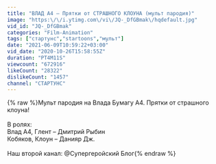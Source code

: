 ```yaml
---
title: "ВЛАД А4 – Прятки от СТРАШНОГО КЛОУНА (мульт пародия)"
image: "https:\/\/i.ytimg.com\/vi\/JQ-_DfGBmak\/hqdefault.jpg"
vid_id: "JQ-_DfGBmak"
categories: "Film-Animation"
tags: ["стартунс","startoons","мульт"]
date: "2021-06-09T10:59:22+03:00"
vid_date: "2020-10-26T15:58:55Z"
duration: "PT4M11S"
viewcount: "672916"
likeCount: "28322"
dislikeCount: "1457"
channel: "СТАРТУНС"
---
```

{% raw %}Мульт пародия на Влада Бумагу А4. Прятки от страшного клоуна!<br /><br />В ролях:<br />Влад А4, Глент – Дмитрий Рыбин<br />Кобяков, Клоун – Данияр Дж.<br /><br />Наш второй канал: @Супергеройский Блог{% endraw %}
